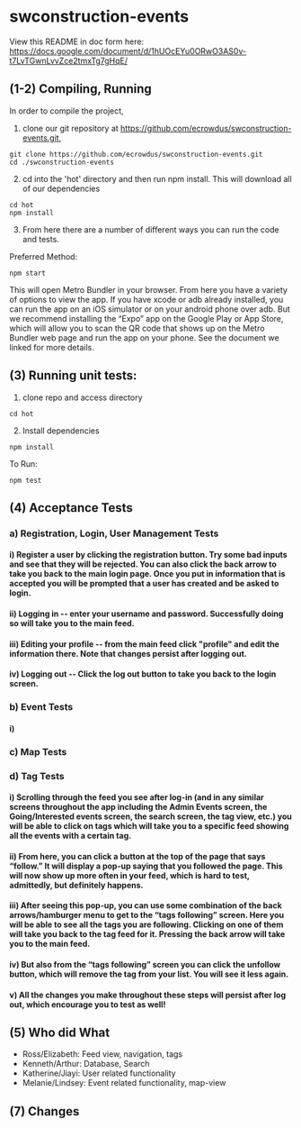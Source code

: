 # swconstruction-events

View this README in doc form here: https://docs.google.com/document/d/1hUOcEYu0ORwO3AS0v-t7LvTGwnLvvZce2tmxTg7gHqE/

## (1-2) Compiling, Running
In order to compile the project,
1. clone our git repository at https://github.com/ecrowdus/swconstruction-events.git,
```
git clone https://github.com/ecrowdus/swconstruction-events.git
cd ./swconstruction-events
```
2. cd into the 'hot' directory and then run npm install. This will download all of our dependencies
```
cd hot
npm install
```
3. From here there are a number of different ways you can run the code and tests.

Preferred Method:
```
npm start
```
This will open Metro Bundler in your browser. From here you have a variety of options to view the app. If you have xcode or adb already installed, you can run the app on an iOS simulator or on your android phone over adb. But we recommend installing the “Expo” app on the Google Play or App Store, which will allow you to scan the QR code that shows up on the Metro Bundler web page and run the app on your phone. See the document we linked for more details. 

## (3) Running unit tests:

1. clone repo and access directory

``` cd hot ```

2. Install dependencies

``` npm install ```

To Run:

``` npm test ```

## (4) Acceptance Tests

### a) Registration, Login, User Management Tests

#### i) Register a user by clicking the registration button. Try some bad inputs and see that they will be rejected. You can also click the back arrow to take you back to the main login page. Once you put in information that is accepted you will be prompted that a user has created and be asked to login.

#### ii) Logging in -- enter your username and password. Successfully doing so will take you to the main feed.

#### iii) Editing your profile -- from the main feed click "profile" and edit the information there. Note that changes persist after logging out. 

#### iv) Logging out -- Click the log out button to take you back to the login screen. 

### b) Event Tests

#### i) 

### c) Map Tests

### d) Tag Tests

#### i) Scrolling through the feed you see after log-in (and in any similar screens throughout the app including the Admin Events screen, the Going/Interested events screen, the search screen, the tag view, etc.) you will be able to click on tags which will take you to a specific feed showing all the events with a certain tag. 

#### ii) From here, you can click a button at the top of the page that says “follow.” It will display a pop-up saying that you followed the page. This will now show up more often in your feed, which is hard to test, admittedly, but definitely happens.

#### iii) After seeing this pop-up, you can use some combination of the back arrows/hamburger menu to get to the “tags following” screen. Here you will be able to see all the tags you are following. Clicking on one of them will take you back to the tag feed for it. Pressing the back arrow will take you to the main feed. 

#### iv) But also from the “tags following” screen you can click the unfollow button, which will remove the tag from your list. You will see it less again. 

#### v) All the changes you make throughout these steps will persist after log out, which encourage you to test as well!

## (5) Who did What
* Ross/Elizabeth: Feed view, navigation, tags
* Kenneth/Arthur: Database, Search
* Katherine/Jiayi: User related functionality
* Melanie/Lindsey: Event related functionality, map-view


## (7) Changes
